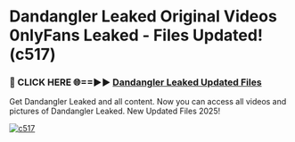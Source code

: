 # Dandangler Leaked Original Videos 0nlyFans Leaked - Files Updated! (c517)

<h3>🔴 CLICK HERE 🌐==►► <a href="https://tinyurl.com/2jnfzry5" rel="nofollow">Dandangler Leaked Updated Files</a></h3>

Get Dandangler Leaked and all content. Now you can access all videos and pictures of Dandangler Leaked. New Updated Files 2025!

[![c517](https://i.imgur.com/GyGTBgg.gif)](https://tinyurl.com/2jnfzry5)
